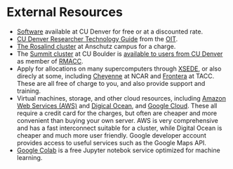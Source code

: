 # External Resources

* [Software](https://www.ucdenver.edu/offices/office-of-information-technology/software) available  at CU Denver for free or at a discounted rate.
* [CU Denver Researcher Technology Guide](https://www.ucdenver.edu/offices/office-of-information-technology/get-help/researcher-tech-guide) from the [OIT](https://www.ucdenver.edu/offices/office-of-information-technology).
* [The Rosalind cluster](https://www.ucdenver.edu/offices/office-of-information-technology/ticr-high-performance-computing) at Anschutz campus for a charge.
* The [Summit cluster](https://www.colorado.edu/rc/resources/summit/specifications) at CU Boulder is [available to users from CU Denver](https://curc.readthedocs.io/en/latest/access/rmacc.html) as member of  [RMACC](https://rmacc.org).
* Apply for allocations on many supercomputers through [XSEDE](https://www.xsede.org/for-users/getting-started), or also direcly at some, including [Cheyenne](https://www2.cisl.ucar.edu/user-support/allocations/university-allocations) at NCAR and [Frontera](https://frontera-portal.tacc.utexas.edu/allocations/) at TACC. These are all free of charge to you, and also provide support and training.
* Virtual machines, storage, and other cloud resources, including [Amazon Web Services (AWS)](https://aws.amazon.com) and [Digical Ocean](https://www.digitalocean.com), and [Google Cloud](https://cloud.google.com). These all require a credit card for the charges, but often are cheaper and more convenient than buying your own server. AWS is very comprehensive and has a fast interconnect suitable for a cluster, while Digital Ocean is cheaper and much more user friendly. Google developer account provides access to useful services such as the Google Maps API.
* [Google Colab](https://colab.research.google.com) is a free Jupyter notebok service optimized for machine learning.
 






